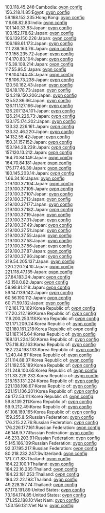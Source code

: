 103.118.45.246:Cambodia: [ovpn config](vpn/103_118_45_246.ovpn)  
156.218.11.85:Egypt: [ovpn config](vpn/156_218_11_85.ovpn)  
59.188.152.235:Hong Kong: [ovpn config](vpn/59_188_152_235.ovpn)  
116.68.82.83:India: [ovpn config](vpn/116_68_82_83.ovpn)  
101.140.33.83:Japan: [ovpn config](vpn/101_140_33_83.ovpn)  
103.152.178.62:Japan: [ovpn config](vpn/103_152_178_62.ovpn)  
106.139.150.226:Japan: [ovpn config](vpn/106_139_150_226.ovpn)  
106.168.61.173:Japan: [ovpn config](vpn/106_168_61_173.ovpn)  
111.238.163.76:Japan: [ovpn config](vpn/111_238_163_76.ovpn)  
113.158.235.72:Japan: [ovpn config](vpn/113_158_235_72.ovpn)  
114.170.83.104:Japan: [ovpn config](vpn/114_170_83_104.ovpn)  
115.39.108.214:Japan: [ovpn config](vpn/115_39_108_214.ovpn)  
117.55.95.5:Japan: [ovpn config](vpn/117_55_95_5.ovpn)  
118.104.144.45:Japan: [ovpn config](vpn/118_104_144_45.ovpn)  
118.106.73.238:Japan: [ovpn config](vpn/118_106_73_238.ovpn)  
120.50.162.43:Japan: [ovpn config](vpn/120_50_162_43.ovpn)  
124.18.178.73:Japan: [ovpn config](vpn/124_18_178_73.ovpn)  
124.219.150.206:Japan: [ovpn config](vpn/124_219_150_206.ovpn)  
125.52.86.66:Japan: [ovpn config](vpn/125_52_86_66.ovpn)  
126.111.127.166:Japan: [ovpn config](vpn/126_111_127_166.ovpn)  
126.207.124.101:Japan: [ovpn config](vpn/126_207_124_101.ovpn)  
126.214.226.73:Japan: [ovpn config](vpn/126_214_226_73.ovpn)  
133.175.174.202:Japan: [ovpn config](vpn/133_175_174_202.ovpn)  
133.32.226.161:Japan: [ovpn config](vpn/133_32_226_161.ovpn)  
133.32.46.220:Japan: [ovpn config](vpn/133_32_46_220.ovpn)  
14.132.55.42:Japan: [ovpn config](vpn/14_132_55_42.ovpn)  
150.31.157.152:Japan: [ovpn config](vpn/150_31_157_152.ovpn)  
153.194.28.239:Japan: [ovpn config](vpn/153_194_28_239.ovpn)  
157.120.13.212:Japan: [ovpn config](vpn/157_120_13_212.ovpn)  
164.70.84.149:Japan: [ovpn config](vpn/164_70_84_149.ovpn)  
164.70.84.181:Japan: [ovpn config](vpn/164_70_84_181.ovpn)  
175.177.46.39:Japan: [ovpn config](vpn/175_177_46_39.ovpn)  
180.145.203.14:Japan: [ovpn config](vpn/180_145_203_14.ovpn)  
1.66.34.16:Japan: [ovpn config](vpn/1_66_34_16.ovpn)  
219.100.37.104:Japan: [ovpn config](vpn/219_100_37_104.ovpn)  
219.100.37.105:Japan: [ovpn config](vpn/219_100_37_105.ovpn)  
219.100.37.107:Japan: [ovpn config](vpn/219_100_37_107.ovpn)  
219.100.37.13:Japan: [ovpn config](vpn/219_100_37_13.ovpn)  
219.100.37.177:Japan: [ovpn config](vpn/219_100_37_177.ovpn)  
219.100.37.182:Japan: [ovpn config](vpn/219_100_37_182.ovpn)  
219.100.37.19:Japan: [ovpn config](vpn/219_100_37_19.ovpn)  
219.100.37.31:Japan: [ovpn config](vpn/219_100_37_31.ovpn)  
219.100.37.49:Japan: [ovpn config](vpn/219_100_37_49.ovpn)  
219.100.37.51:Japan: [ovpn config](vpn/219_100_37_51.ovpn)  
219.100.37.55:Japan: [ovpn config](vpn/219_100_37_55.ovpn)  
219.100.37.58:Japan: [ovpn config](vpn/219_100_37_58.ovpn)  
219.100.37.86:Japan: [ovpn config](vpn/219_100_37_86.ovpn)  
219.100.37.87:Japan: [ovpn config](vpn/219_100_37_87.ovpn)  
219.100.37.96:Japan: [ovpn config](vpn/219_100_37_96.ovpn)  
219.54.205.137:Japan: [ovpn config](vpn/219_54_205_137.ovpn)  
220.220.24.10:Japan: [ovpn config](vpn/220_220_24_10.ovpn)  
221.118.47.135:Japan: [ovpn config](vpn/221_118_47_135.ovpn)  
27.84.183.24:Japan: [ovpn config](vpn/27_84_183_24.ovpn)  
42.150.0.82:Japan: [ovpn config](vpn/42_150_0_82.ovpn)  
58.98.81.218:Japan: [ovpn config](vpn/58_98_81_218.ovpn)  
59.147.139.142:Japan: [ovpn config](vpn/59_147_139_142.ovpn)  
60.56.190.112:Japan: [ovpn config](vpn/60_56_190_112.ovpn)  
60.71.59.132:Japan: [ovpn config](vpn/60_71_59_132.ovpn)  
112.161.73.169:Korea Republic of: [ovpn config](vpn/112_161_73_169.ovpn)  
117.20.212.199:Korea Republic of: [ovpn config](vpn/117_20_212_199.ovpn)  
119.200.253.118:Korea Republic of: [ovpn config](vpn/119_200_253_118.ovpn)  
121.171.209.24:Korea Republic of: [ovpn config](vpn/121_171_209_24.ovpn)  
121.180.161.218:Korea Republic of: [ovpn config](vpn/121_180_161_218.ovpn)  
121.187.145.64:Korea Republic of: [ovpn config](vpn/121_187_145_64.ovpn)  
168.131.224.150:Korea Republic of: [ovpn config](vpn/168_131_224_150.ovpn)  
175.118.82.163:Korea Republic of: [ovpn config](vpn/175_118_82_163.ovpn)  
182.224.198.133:Korea Republic of: [ovpn config](vpn/182_224_198_133.ovpn)  
1.240.44.87:Korea Republic of: [ovpn config](vpn/1_240_44_87.ovpn)  
211.114.88.37:Korea Republic of: [ovpn config](vpn/211_114_88_37.ovpn)  
211.192.55.189:Korea Republic of: [ovpn config](vpn/211_192_55_189.ovpn)  
211.248.100.65:Korea Republic of: [ovpn config](vpn/211_248_100_65.ovpn)  
211.33.229.232:Korea Republic of: [ovpn config](vpn/211_33_229_232.ovpn)  
218.153.131.224:Korea Republic of: [ovpn config](vpn/218_153_131_224.ovpn)  
221.138.198.67:Korea Republic of: [ovpn config](vpn/221_138_198_67.ovpn)  
221.151.136.201:Korea Republic of: [ovpn config](vpn/221_151_136_201.ovpn)  
49.172.53.111:Korea Republic of: [ovpn config](vpn/49_172_53_111.ovpn)  
59.8.139.211:Korea Republic of: [ovpn config](vpn/59_8_139_211.ovpn)  
59.9.212.49:Korea Republic of: [ovpn config](vpn/59_9_212_49.ovpn)  
61.108.189.165:Korea Republic of: [ovpn config](vpn/61_108_189_165.ovpn)  
159.255.8.5:Russian Federation: [ovpn config](vpn/159_255_8_5.ovpn)  
176.215.22.76:Russian Federation: [ovpn config](vpn/176_215_22_76.ovpn)  
176.226.177.161:Russian Federation: [ovpn config](vpn/176_226_177_161.ovpn)  
46.146.9.77:Russian Federation: [ovpn config](vpn/46_146_9_77.ovpn)  
46.233.203.91:Russian Federation: [ovpn config](vpn/46_233_203_91.ovpn)  
5.145.166.109:Russian Federation: [ovpn config](vpn/5_145_166_109.ovpn)  
92.37.195.217:Russian Federation: [ovpn config](vpn/92_37_195_217.ovpn)  
80.218.232.247:Switzerland: [ovpn config](vpn/80_218_232_247.ovpn)  
171.7.71.83:Thailand: [ovpn config](vpn/171_7_71_83.ovpn)  
184.22.100.1:Thailand: [ovpn config](vpn/184_22_100_1.ovpn)  
184.22.16.235:Thailand: [ovpn config](vpn/184_22_16_235.ovpn)  
184.22.181.253:Thailand: [ovpn config](vpn/184_22_181_253.ovpn)  
184.22.22.193:Thailand: [ovpn config](vpn/184_22_22_193.ovpn)  
49.228.157.74:Thailand: [ovpn config](vpn/49_228_157_74.ovpn)  
67.173.191.89:United States: [ovpn config](vpn/67_173_191_89.ovpn)  
73.164.174.85:United States: [ovpn config](vpn/73_164_174_85.ovpn)  
171.252.188.10:Viet Nam: [ovpn config](vpn/171_252_188_10.ovpn)  
1.53.156.131:Viet Nam: [ovpn config](vpn/1_53_156_131.ovpn)  
